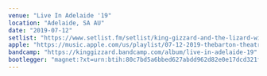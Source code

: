 ```yaml
---
venue: "Live In Adelaide '19"
location: "Adelaide, SA AU"
date: "2019-07-12"
setlist: "https://www.setlist.fm/setlist/king-gizzard-and-the-lizard-wizard/2019/thebarton-theatre-adelaide-australia-5b9ef758.html"
apple: "https://music.apple.com/us/playlist/07-12-2019-thebarton-theatre/pl.u-8aAVXLjfWJlP9D"
bandcamp: "https://kinggizzard.bandcamp.com/album/live-in-adelaide-19"
bootlegger: "magnet:?xt=urn:btih:80c7bd5a6bbed627abdd962d82e0e17dcd321fc5&dn=King%20Gizzard%20%26%20The%20Lizard%20Wizard%20-%20Live%20In%20Adelaide%20%2719&tr=udp%3A%2F%2Ftracker.opentrackr.org%3A1337%2Fannounce&tr=udp%3A%2F%2F9.rarbg.to%3A2710%2Fannounce&tr=udp%3A%2F%2F9.rarbg.me%3A2710%2Fannounce"
---
```

